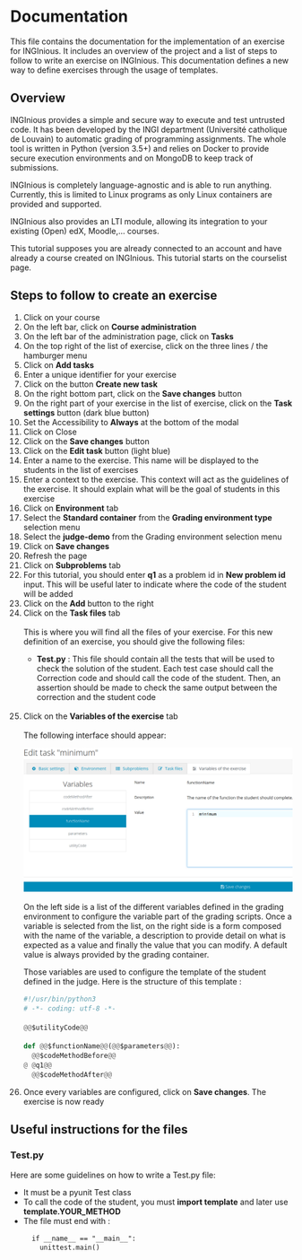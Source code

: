 # Documentation
This file contains the documentation for the implementation of an exercise for INGInious. It includes an overview of the project and a list of steps to follow to write an exercise on INGInious. This documentation defines a new way to define exercises through the usage of templates.

## Overview
INGInious provides a simple and secure way to execute and test untrusted code. It has been developed by the INGI department (Université catholique de Louvain) to automatic grading of programming assignments. The whole tool is written in Python (version 3.5+) and relies on Docker to provide secure execution environments and on MongoDB to keep track of submissions.

INGInious is completely language-agnostic and is able to run anything. Currently, this is limited to Linux programs as only Linux containers are provided and supported.

INGInious also provides an LTI module, allowing its integration to your existing (Open) edX, Moodle,… courses.

This tutorial supposes you are already connected to an account and have already a course created on INGInious. This tutorial starts on the courselist page.

## Steps to follow to create an exercise

<ol>
  <li>Click on your course</li>
  <li>On the left bar, click on <b>Course administration</b></li>
  <li>On the left bar of the administration page, click on <b>Tasks</b></li>
  <li>On the top right of the list of exercise, click on the three lines / the hamburger menu</li>
  <li>Click on <b>Add tasks</b></li>
  <li>Enter a unique identifier for your exercise</li>
  <li>Click on the button <b>Create new task</b></li>
  <li>On the right bottom part, click on the <b>Save changes</b> button</li>
  <li>On the right part of your exercise in the list of exercise, click on the <b>Task settings</b> button (dark blue button)</li>
  <li>Set the Accessibility to <b>Always</b> at the bottom of the modal</li>
  <li>Click on Close</li>
  <li>Click on the <b>Save changes</b> button</li>
  <li>Click on the <b>Edit task</b> button (light blue)</li>
  <li>Enter a name to the exercise. This name will be displayed to the students in the list of exercises</li>
  <li>Enter a context to the exercise. This context will act as the guidelines of the exercise. It should explain what will be the goal of students in this exercise</li>
  <li>Click on <b>Environment</b> tab</li>
  <li>Select the <b>Standard container</b> from the <b>Grading environment type</b> selection menu</li>
  <li>Select the <b>judge-demo</b> from the Grading environment selection menu</li>
  <li>Click on <b>Save changes</b></li>
  <li>Refresh the page</li>
  <li>Click on <b>Subproblems</b> tab</li>
  <li>For this tutorial, you should enter <b>q1</b> as a problem id in <b>New problem id</b> input. This will be useful later to indicate where the code of the student will be added</li>
  <li>Click on the <b>Add</b> button to the right</li>
  <li>Click on the <b>Task files</b> tab</li>
  <br>
  This is where you will find all the files of your exercise. For this new definition of an exercise, you should give the following files:

  <ul>
    <li><b>Test.py</b> : This file should contain all the tests that will be used to check the solution of the student. Each test case should call the Correction code and should call the code of the student. Then, an assertion should be made to check the same output between the correction and the student code</li>
  </ul>
  <br>
  <li>Click on the <b>Variables of the exercise</b> tab</li>
  <br>
  The following interface should appear:

  ![](Wireframe.png)
  <br>

  On the left side is a list of the different variables defined in the grading environment to configure the variable part of the grading scripts. Once a variable is selected from the list, on the right side is a form composed with the name of the variable, a description to provide detail on what is expected as a value and finally the value that you can modify. A default value is always provided by the grading container.
  
  Those variables are used to configure the template of the student defined in the judge. Here is the structure of this template :

  ```python
  #!/usr/bin/python3
  # -*- coding: utf-8 -*-

  @@$utilityCode@@

  def @@$functionName@@(@@$parameters@@):
    @@$codeMethodBefore@@
  @	@q1@@
    @@$codeMethodAfter@@
  ```

  <li>Once every variables are configured, click on <b>Save changes</b/>. The exercise is now ready</li>
  </ol>

## Useful instructions for the files

### Test.py

Here are some guidelines on how to write a Test.py file:

<ul>
  <li>It must be a pyunit Test class</li>
  <li>To call the code of the student, you must <b>import template</b> and later use <b>template.YOUR_METHOD</b></li>
  <li>The file must end with :
  
      if __name__ == "__main__":
        unittest.main()
  </li>
</ul>